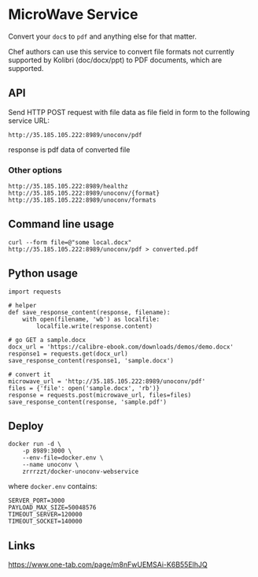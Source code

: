 MicroWave Service
=================
Convert your `doc`s to `pdf` and anything else for that matter.

Chef authors can use this service to convert file formats not currently supported
by Kolibri (doc/docx/ppt) to PDF documents, which are supported.



API
---

Send HTTP POST request with file data as file field in form to the following service URL:

    http://35.185.105.222:8989/unoconv/pdf

response is pdf data of converted file


### Other options

    http://35.185.105.222:8989/healthz
    http://35.185.105.222:8989/unoconv/{format}
    http://35.185.105.222:8989/unoconv/formats


Command line usage
------------------

    curl --form file=@"some local.docx" http://35.185.105.222:8989/unoconv/pdf > converted.pdf


Python usage
------------


    import requests

    # helper
    def save_response_content(response, filename):
        with open(filename, 'wb') as localfile:
            localfile.write(response.content)

    # go GET a sample.docx
    docx_url = 'https://calibre-ebook.com/downloads/demos/demo.docx'
    response1 = requests.get(docx_url)
    save_response_content(response1, 'sample.docx')

    # convert it
    microwave_url = 'http://35.185.105.222:8989/unoconv/pdf'
    files = {'file': open('sample.docx', 'rb')}
    response = requests.post(microwave_url, files=files)
    save_response_content(response, 'sample.pdf')




Deploy
------

    docker run -d \
        -p 8989:3000 \
        --env-file=docker.env \
        --name unoconv \
        zrrrzzt/docker-unoconv-webservice

where `docker.env` contains:

    SERVER_PORT=3000
    PAYLOAD_MAX_SIZE=50048576
    TIMEOUT_SERVER=120000
    TIMEOUT_SOCKET=140000




Links
-----
https://www.one-tab.com/page/m8nFwUEMSAi-K6B55ElhJQ